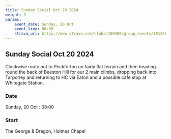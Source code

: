 ```yaml
---
title: Sunday Social Oct 20 2024
weight: 3
params:
    event_date: Sunday, 20 Oct
    event_time: 08:00
    strava_url: https://www.strava.com/clubs/189380/group_events/1813564
---
```


## Sunday Social Oct 20 2024 

Clockwise route out to Peckforton on fairly flat terrain and then heading round the back of Beeston Hill for our 2 main climbs, dropping back into Tarporley and returning to HC via Eaton and a possible cafe stop at Whitegate Station.

### Date

Sunday, 20 Oct : 08:00

### Start

The George &amp; Dragon, Holmes Chapel


